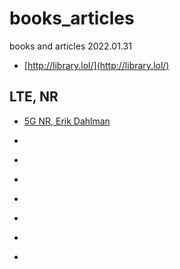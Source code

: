 # books_articles

books and articles 2022.01.31


* [http://library.lol/](http://library.lol/)

## LTE, NR
* [5G NR, Erik Dahlman](http://library.lol/main/B5A8DEE9F6F7AA1FC1388FF0A37A11B6)
* []()
* []()
* []()
* []()
* []()
* []()



* []()
